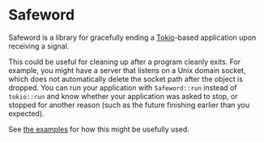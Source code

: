 # Safeword

Safeword is a library for gracefully ending a [Tokio](https://tokio.rs)-based application upon receiving a signal.

This could be useful for cleaning up after a program cleanly exits. For example, you might have a server that listens on a Unix domain socket, which does not automatically delete the socket path after the object is dropped. You can run your application with `Safeword::run` instead of `tokio::run` and know whether your application was asked to stop, or stopped for another reason (such as the future finishing earlier than you expected).

See [the examples](https://github.com/ilianaw/safeword/tree/mistress/examples) for how this might be usefully used.
